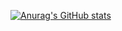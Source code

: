 [![Anurag's GitHub stats](https://github-readme-stats.vercel.app/api?username=Joonas45)](https://github.com/anuraghazra/github-readme-stats)

<!--
**Joonas45/Joonas45** is a ✨ _special_ ✨ repository because its `README.md` (this file) appears on your GitHub profile.

Here are some ideas to get you started:

- 🔭 I’m currently working on ...
- 🌱 I’m currently learning ...
- 👯 I’m looking to collaborate on ...
- 🤔 I’m looking for help with ...
- 💬 Ask me about ...
- 📫 How to reach me: ...
- 😄 Pronouns: ...
- ⚡ Fun fact: ...
-->
